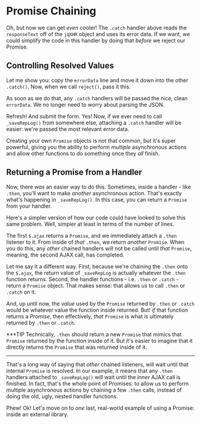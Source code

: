 # Promise Chaining

Oh, but now we can get *even* cooler! The `.catch` handler above reads the `responseText`
off of the `jqXHR` object and uses its error data. If we want, we could simplify
the code in this handler by doing that *before* we reject our Promise.

## Controlling Resolved Values

Let me show you: copy the `errorData` line and move it down into the other `.catch()`.
Now, when we call `reject()`, pass it this.

As soon as we do that, any `.catch` handlers will be passed the nice, clean `errorData`.
We no longer need to worry about parsing the JSON.

Refresh! And submit the form. Yes! Now, if we ever need to call `_saveRepLog()` from
somewhere else, attaching a `.catch` handler will be easier: we're passed the most
relevant error data.

Creating your own `Promise` objects is not that common, but it's super powerful,
giving you the ability to perform *multiple* asynchronous actions and allow other
functions to do something once they *all* finish.

## Returning a Promise from a Handler

Now, there *was* an easier way to do this. Sometimes, inside a handler - like `.then`,
you'll want to make *another* asynchronous action. That's exactly what's happening
in `_saveRepLog()`. In this case, you can return a `Promise` from your handler.

Here's a simpler version of how our code could have looked to solve this same problem.
Well, simpler at least in terms of the number of lines.

The first `$.ajax` returns a `Promise`, and we immediately attach a `.then` listener
to it. From inside of *that* `.then`, we return *another* `Promise`. When you do
this, any *other* chained handlers will not be called until *that* `Promise`, meaning,
the second AJAX call, has completed.

Let me say it a different way. First, because we're chaining the `.then` onto the
`$.ajax`, the return value of `_saveRepLog` is actually whatever the `.then` function
returns. Second, the handler functions - i.e. `.then` or `.catch` - return a `Promise`
object. That makes sense: that allows us to call `.then` or `.catch` on it.

And, up until now, the *value* used by the `Promise` returned by `.then` or `.catch`
would be whatever value the function inside returned. But! *if* that function returns
a *Promise*, then effectively, *that* `Promise` is what is ultimately returned
by `.then` or `.catch`.

***TIP
Technically, `.then` should return a new `Promise` that mimics that `Promise`
returned by the function inside of it. But it's easier to imagine that
it directly returns the `Promise` that was returned inside of it.
***

That's a long way of saying that *other* chained listeners, will wait until that
internal `Promise` is resolved. In our example, it means that any `.then` handlers
attached to `_saveRepLog()` will wait until the *inner* AJAX call is finished.
In fact, that's the whole point of Promises: to allow us to perform multiple asynchronous
actions by chaining a few `.then` calls, instead of doing the old, ugly, nested
handler functions.

Phew! Ok! Let's move on to *one* last, real-world example of using a Promise: inside
an external library.
